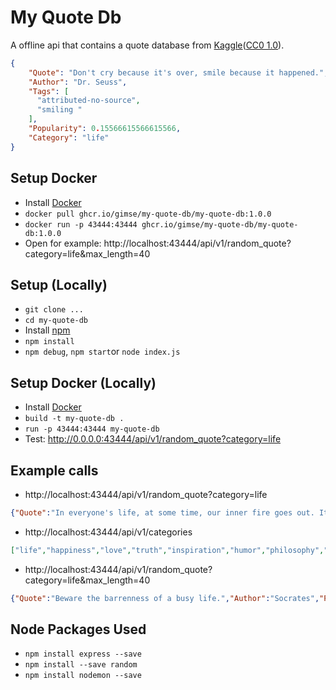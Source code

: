 # My Quote Db
A offline api that contains a quote database from [Kaggle](https://www.kaggle.com/akmittal/quotes-dataset)([CC0 1.0](https://creativecommons.org/publicdomain/zero/1.0/)).
```json
{
    "Quote": "Don't cry because it's over, smile because it happened.",
    "Author": "Dr. Seuss",
    "Tags": [
      "attributed-no-source",
      "smiling "
    ],
    "Popularity": 0.15566615566615566,
    "Category": "life"
}
```
## Setup Docker
- Install [Docker](https://www.docker.com/products/docker-desktop)
- ``docker pull ghcr.io/gimse/my-quote-db/my-quote-db:1.0.0``
- ``docker run -p 43444:43444 ghcr.io/gimse/my-quote-db/my-quote-db:1.0.0``
- Open for example: http://localhost:43444/api/v1/random_quote?category=life&max_length=40 

## Setup (Locally)
- ``git clone ...``
- ``cd my-quote-db``
- Install [npm](https://nodejs.org/en/download/)
- ``npm install``
- ``npm debug``, ``npm start``or ``node index.js``

## Setup Docker (Locally)
- Install [Docker](https://www.docker.com/products/docker-desktop)
- ``build -t my-quote-db . ``
- ``run -p 43444:43444 my-quote-db``
- Test: http://0.0.0.0:43444/api/v1/random_quote?category=life 

## Example calls
- http://localhost:43444/api/v1/random_quote?category=life
```json
{"Quote":"In everyone's life, at some time, our inner fire goes out. It is then burst into flame by an encounter with another human being. We should all be thankful for those people who rekindle the inner spirit.","Author":"Albert Schweitzer","Popularity":0.000153000153000153,"Category":"life"}
```
- http://localhost:43444/api/v1/categories
```json
["life","happiness","love","truth","inspiration","humor","philosophy","science","","soul","books","wisdom","knowledge","education","poetry","hope","friendship","writing","religion","death","romance","success","arts","relationship","motivation","faith","mind","god","funny","quotes","positive","purpose"]
```
- http://localhost:43444/api/v1/random_quote?category=life&max_length=40
```json
{"Quote":"Beware the barrenness of a busy life.","Author":"Socrates","Popularity":0.01150901150901151,"Category":"life"}
```
## Node Packages Used
- ``npm install express --save``
- ``npm install --save random``
- ``npm install nodemon --save``